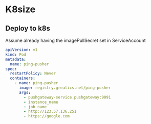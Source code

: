 # K8size

## Deploy to k8s

Assume already having the imagePullSecret set in ServiceAccount

```yaml
apiVersion: v1
kind: Pod
metadata:
  name: ping-pusher
spec:
  restartPolicy: Never
  containers:
    - name: ping-pusher
      image: registry.greatics.net/ping-pusher
      args:
        - pushgateway-service.pushgateway:9091
        - instance_name
        - job_name
        - http://123.57.136.251
        - https://google.com
```
